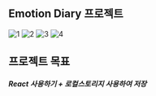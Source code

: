 ## Emotion Diary 프로젝트

![1](https://github.com/rlaxodn322/Emotion-Diary/assets/133329997/5a0c850f-cd51-4cf0-9253-fb87dacfbc96)
![2](https://github.com/rlaxodn322/Emotion-Diary/assets/133329997/8a3834e7-a608-4de6-bbc5-ec6f6629717f)
![3](https://github.com/rlaxodn322/Emotion-Diary/assets/133329997/a84b37a8-174c-4393-a3d8-a5c626f0db6a)
![4](https://github.com/rlaxodn322/Emotion-Diary/assets/133329997/f28c8c63-0e50-47f0-9c24-cfadcc0dcb25)

## 프로젝트 목표
##### React 사용하기 + 로컬스토리지 사용하여 저장
